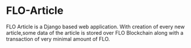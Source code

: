 # FLO-Article
FLO Article is a Django based web application.
With creation of every new article,some data of the article is stored over FLO Blockchain along with a transaction of very minimal amount of FLO.
